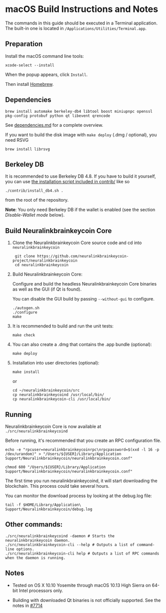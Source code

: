 macOS Build Instructions and Notes
====================================
The commands in this guide should be executed in a Terminal application.
The built-in one is located in `/Applications/Utilities/Terminal.app`.

Preparation
-----------
Install the macOS command line tools:

`xcode-select --install`

When the popup appears, click `Install`.

Then install [Homebrew](https://brew.sh).

Dependencies
----------------------

    brew install automake berkeley-db4 libtool boost miniupnpc openssl pkg-config protobuf python qt libevent qrencode

See [dependencies.md](dependencies.md) for a complete overview.

If you want to build the disk image with `make deploy` (.dmg / optional), you need RSVG

    brew install librsvg

Berkeley DB
-----------
It is recommended to use Berkeley DB 4.8. If you have to build it yourself,
you can use [the installation script included in contrib/](/contrib/install_db4.sh)
like so

```shell
./contrib/install_db4.sh .
```

from the root of the repository.

**Note**: You only need Berkeley DB if the wallet is enabled (see the section *Disable-Wallet mode* below).

Build Neuralinkbrainkeycoin Core
------------------------

1. Clone the Neuralinkbrainkeycoin Core source code and cd into `neuralinkbrainkeycoin`

        git clone https://github.com/neuralinkbrainkeycoin-project/neuralinkbrainkeycoin
        cd neuralinkbrainkeycoin

2.  Build Neuralinkbrainkeycoin Core:

    Configure and build the headless Neuralinkbrainkeycoin Core binaries as well as the GUI (if Qt is found).

    You can disable the GUI build by passing `--without-gui` to configure.

        ./autogen.sh
        ./configure
        make

3.  It is recommended to build and run the unit tests:

        make check

4.  You can also create a .dmg that contains the .app bundle (optional):

        make deploy

5.  Installation into user directories (optional):

        make install

    or

        cd ~/neuralinkbrainkeycoin/src
        cp neuralinkbrainkeycoind /usr/local/bin/
        cp neuralinkbrainkeycoin-cli /usr/local/bin/

Running
-------

Neuralinkbrainkeycoin Core is now available at `./src/neuralinkbrainkeycoind`

Before running, it's recommended that you create an RPC configuration file.

    echo -e "rpcuser=neuralinkbrainkeycoinrpc\nrpcpassword=$(xxd -l 16 -p /dev/urandom)" > "/Users/${USER}/Library/Application Support/Neuralinkbrainkeycoin/neuralinkbrainkeycoin.conf"

    chmod 600 "/Users/${USER}/Library/Application Support/Neuralinkbrainkeycoin/neuralinkbrainkeycoin.conf"

The first time you run neuralinkbrainkeycoind, it will start downloading the blockchain. This process could take several hours.

You can monitor the download process by looking at the debug.log file:

    tail -f $HOME/Library/Application\ Support/Neuralinkbrainkeycoin/debug.log

Other commands:
-------

    ./src/neuralinkbrainkeycoind -daemon # Starts the neuralinkbrainkeycoin daemon.
    ./src/neuralinkbrainkeycoin-cli --help # Outputs a list of command-line options.
    ./src/neuralinkbrainkeycoin-cli help # Outputs a list of RPC commands when the daemon is running.

Notes
-----

* Tested on OS X 10.10 Yosemite through macOS 10.13 High Sierra on 64-bit Intel processors only.

* Building with downloaded Qt binaries is not officially supported. See the notes in [#7714](https://github.com/bitcoin/bitcoin/issues/7714)
